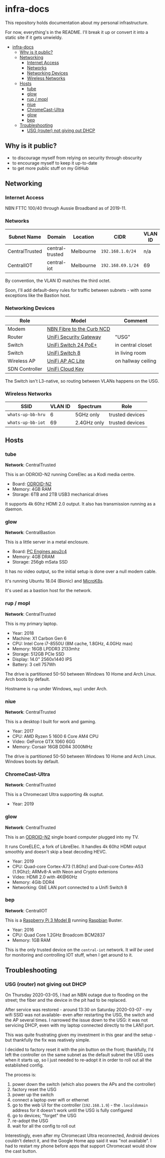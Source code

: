 # infra-docs

This repository holds documentation about my personal infrastructure.

For now, everything's in the README. I'll break it up or convert it into a
static site if it gets unwieldy.

- [infra-docs](#infra-docs)
  - [Why is it public?](#why-is-it-public)
  - [Networking](#networking)
    - [Internet Access](#internet-access)
    - [Networks](#networks)
    - [Networking Devices](#networking-devices)
    - [Wireless Networks](#wireless-networks)
  - [Hosts](#hosts)
    - [tube](#tube)
    - [glow](#glow)
    - [rup / mopl](#rup--mopl)
    - [niue](#niue)
    - [ChromeCast-Ultra](#chromecast-ultra)
    - [glow](#glow-1)
    - [bep](#bep)
  - [Troubleshooting](#troubleshooting)
    - [USG (router) not giving out DHCP](#usg-router-not-giving-out-dhcp)

## Why is it public?

* to discourage myself from relying on security through obscurity
* to encourage myself to keep it up-to-date
* to get more public stuff on my GitHub

## Networking

### Internet Access

NBN FTTC 100/40 through Aussie Broadband as of 2019-11.

### Networks

| Subnet Name      | Domain          | Location  | CIDR              | VLAN ID |
| ---------------- | --------------- | --------- | ----------------- | ------- |
| CentralTrusted   | central-trusted | Melbourne | `192.168.1.0/24`  | n/a     |
| CentralIOT       | central-iot     | Melbourne | `192.168.69.1/24` | 69      |

By convention, the VLAN ID matches the third octet.

Soon, I'll add default-deny rules for traffic between subnets - with some exceptions like the Bastion host.

### Networking Devices

| Role           | Model                                                                                                             | Comment            |
| -------------- | ----------------------------------------------------------------------------------------------------------------- | ------------------ |
| Modem          | [NBN Fibre to the Curb NCD](https://www.nbnco.com.au/learn/network-technology/fibre-to-the-curb-explained-fttc)   |                    |
| Router         | [UniFi Security Gateway](https://www.ui.com/unifi-routing/usg/)                                                   | "USG"              |
| Switch         | [UniFi Switch 24 PoE+](https://www.ui.com/unifi-switching/unifi-switch-2448/)                                     | in central closet  |
| Switch         | [UniFi Switch 8](https://www.ui.com/unifi-switching/unifi-switch-8/)                                              | in living room     |
| Wireless AP    | [UniFi AP AC Lite](https://www.ui.com/unifi/unifi-ap-ac-lite/)                                                    | on hallway ceiling |
| SDN Controller | [UniFi Cloud Key](https://www.ui.com/unifi/unifi-cloud-key/)                                                      |                    |

The Switch isn't L3-native, so routing between VLANs happens on the USG.

### Wireless Networks

| SSID                | VLAN ID | Spectrum    | Role            |
| ------------------- | ------- | ----------- | --------------- |
| `whats-up-bb-hru`   | 6       | 5GHz only   | trusted devices |
| `whats-up-bb-iot`   | 69      | 2.4GHz only | trusted devices |

## Hosts

### tube

**Network**: CentralTrusted

This is an ODROID-N2 running CoreElec as a Kodi media centre.

* Board: [ODROID-N2](https://www.hardkernel.com/shop/odroid-n2-with-4gbyte-ram/)
* Memory: 4GB RAM
* Storage: 6TB and 2TB USB3 mechanical drives

It supports 4k 60hz HDMI 2.0 output. It also has transmission running as a daemon.

### glow

**Network**: CentralBastion

This is a little server in a metal enclosure.

* Board: [PC Engines apu2c4](https://pcengines.ch/apu2c4.htm)
* Memory: 4GB DRAM
* Storage: 256gb mSata SSD

It has no video output, so the initial setup is done over a null modem cable.

It's running Ubuntu 18.04 (Bionic) and [MicroK8s](https://microk8s.io/).

It's used as a bastion host for the network.

### rup / mopl

**Network**: CentralTrusted

This is my primary laptop.

* Year: 2018
* Machine: X1 Carbon Gen 6
* CPU: Intel Core i7-8550U (8M cache, 1.8GHz, 4.0GHz max)
* Memory: 16GB LPDDR3 2133mhz
* Storage: 512GB PCIe SSD
* Display: 14.0" 2560x1440 IPS
* Battery: 3 cell 757Wh

The drive is partitioned 50-50 between Windows 10 Home and Arch Linux. Arch boots by default.

Hostname is `rup` under Windows, `mopl` under Arch.

### niue

**Network**: CentralTrusted

This is a desktop I built for work and gaming.

* Year: 2017
* CPU: AMD Ryzen 5 1600 6 Core AM4 CPU
* Video: GeForce GTX 1060 6GG
* Memory: Corsair 16GB DDR4 3000MHz

The drive is partitioned 50-50 between Windows 10 Home and Arch Linux. Windows
boots by default.

### ChromeCast-Ultra

**Network**: CentralTrusted

This is a Chromecast Ultra supporting 4k ouptut.

* Year: 2019

### glow

**Network**: CentralTrusted

This is an [ODROID-N2](https://www.hardkernel.com/shop/odroid-n2-with-4gbyte-ram/) single board computer plugged into my TV.

It runs CoreELEC, a fork of LibreElec. It handles 4k 60hz HDMI output smoothly and doesn't skip a beat decoding HEVC.

* Year: 2019
* CPU: Quad-core Cortex-A73 (1.8Ghz) and Dual-core Cortex-A53 (1.9Ghz); ARMv8-A with Neon and Crypto extenions
* Video: HDMI 2.0 with 4K@60Hz
* Memory: 4Gib DDR4
* Networking: GbE LAN port connected to a Unifi Switch 8

### bep

**Network**: CentralIOT

This is a [Raspberry Pi 3 Model B](https://www.raspberrypi.org/products/raspberry-pi-3-model-b/) running [Raspbian](https://en.wikipedia.org/wiki/Raspbian) Buster.

* Year: 2016
* CPU: Quad Core 1.2GHz Broadcom BCM2837
* Memory: 1GB RAM

This is the only trusted device on the `central-iot` network. It _will be_ used for monitoring and controlling IOT stuff, when I get around to it.

## Troubleshooting

### USG (router) not giving out DHCP

On Thursday 2020-03-05, I had an NBN outage due to flooding on the street; the fiber and the device in the pit had to be replaced.

After service was restored - around 13:30 on Saturday 2020-03-07 - my wifi SSID was not available- even after restarting the USG, the switch and the AP several times. I narrowed the issue down to the USG: it was not servicing DHCP, even with my laptop connected directly to the LAN1 port.

This was quite frustrating given my investment in this gear and the setup - but thankfully the fix was reatively simple.

I decided to factory reset it with the pin button on the front; thankfully, I'd left the controller on the same subnet as the default subnet the USG uses when it starts up, so I just needed to re-adopt it in order to roll out all the established config.

The process is:

1. power down the switch (which also powers the APs and the controller)
2. factory reset the USG
3. power up the switch
4. connect a laptop over wifi or ethernet
5. go to the web UI for the controller (`192.168.1.9`) - the `.localdomain` address for it doesn't work until the USG is fully configured
6. go to devices; "forget" the USG
7. re-adopt the USG
8. wait for all the config to roll out

Interestingly, even after my Chromecast Ultra reconnected, Android devices couldn't detect it, and the Google Home app said it was "not available". I had to restart my phone before apps that support Chromecast would show the cast button.